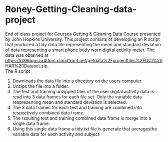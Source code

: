 # Roney-Getting-Cleaning-data-project
End of class project for Coursea Getting & Cleaning Data Course presented by John Hopkins University.
This project consists of developing an R script that produced a tidy data file representing the mean and standard deviation of data representing a smart phone body worn digital activity meter.  The data was obtained at https://d396qusza40orc.cloudfront.net/getdata%2Fprojectfiles%2FUCI%20HAR%20Dataset.zip.  
The R script
  1.  Downloads the data file into a directory on the users computer.
  2.  Unzips the file into a folder.
  3.  The test and training unzipped files of the user digital activity data is read into 3 data frames for each file set.  Only the variable data respresenting mean and standard deviation is selected.
  4.  The 3 data frames for each test and training are combined into respectively combined data frame.
  5.  The rssulting test and training combined data frame is merge into a single data frame.
  6.  Using this single data frame a tidy.txt file is generate that averagesthe variable data for each activity and subject.  
